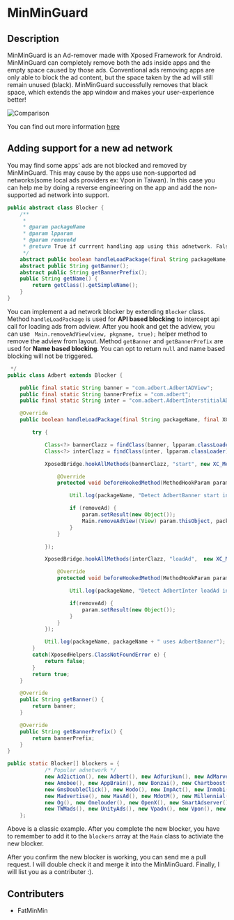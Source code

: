 # MinMinGuard

## Description

MinMinGuard is an Ad-remover made with Xposed Framework for Android. MinMinGuard can completely remove both the ads inside apps and the empty space caused by those ads. Conventional ads removing apps are only able to block the ad content, but the space taken by the ad will still remain unused (black). MinMinGuard successfully removes that black space, which extends the app window and makes your user-experience better!

![Comparison](http://fatminmin.com/mmg/compare.png)

You can find out more information [here](http://fatminmin.com/pages/minminguard.html)

## Adding support for a new ad network

You may find some apps' ads are not blocked and removed by MinMinGuard. This may cause by the apps use non-supported ad networks(some local ads providers ex: Vpon in Taiwan). In this case you can help me by doing a reverse engineering on the app and add the non-supported ad network into support. 

```java
public abstract class Blocker {
    /**
     * 
     * @param packageName
     * @param lpparam
     * @param removeAd
     * @return True if currrent handling app using this adnetwork. False otherwise.
     */
    abstract public boolean handleLoadPackage(final String packageName, XC_LoadPackage.LoadPackageParam lpparam, final boolean removeAd);
    abstract public String getBanner();
    abstract public String getBannerPrefix();
    public String getName() {
        return getClass().getSimpleName();
    }
}
```

You can implement a ad network blocker by extending `Blocker` class. Method `handleLoadPackage` is used for **API based blocking** to intercept api call for loading ads from adview. After you hook and get the adview, you can use ` Main.removeAdView(view, pkgname, true);` helper method to remove the adview from layout. Method `getBanner` and `getBannerPrefix` are used for **Name based blocking**. You can opt to return `null` and name based blocking will not be triggered. 

```java
 */
public class Adbert extends Blocker {

    public final static String banner = "com.adbert.AdbertADView";
    public final static String bannerPrefix = "com.adbert";
    public final static String inter = "com.adbert.AdbertInterstitialAD";

    @Override
    public boolean handleLoadPackage(final String packageName, final XC_LoadPackage.LoadPackageParam lpparam, final boolean removeAd) {

        try {

            Class<?> bannerClazz = findClass(banner, lpparam.classLoader);
            Class<?> interClazz = findClass(inter, lpparam.classLoader);

            XposedBridge.hookAllMethods(bannerClazz, "start", new XC_MethodHook() {

                @Override
                protected void beforeHookedMethod(MethodHookParam param) throws Throwable {

                    Util.log(packageName, "Detect AdbertBanner start in " + packageName);

                    if (removeAd) {
                        param.setResult(new Object());
                        Main.removeAdView((View) param.thisObject, packageName, true);
                    }
                }

            });

            XposedBridge.hookAllMethods(interClazz, "loadAd",  new XC_MethodHook() {

                @Override
                protected void beforeHookedMethod(MethodHookParam param) throws Throwable {

                    Util.log(packageName, "Detect AdbertInter loadAd in " + packageName);

                    if(removeAd) {
                        param.setResult(new Object());
                    }
                }
            });

            Util.log(packageName, packageName + " uses AdbertBanner");
        }
        catch(XposedHelpers.ClassNotFoundError e) {
            return false;
        }
        return true;
    }

    @Override
    public String getBanner() {
        return banner;
    }

    @Override
    public String getBannerPrefix() {
        return bannerPrefix;
    }
}
```

```java
public static Blocker[] blockers = {
            /* Popular adnetwork */
            new Ad2iction(), new Adbert(), new Adfurikun(), new AdMarvel(), new Admob(), new AdmobGms(), new Amazon(),
            new Amobee(), new AppBrain(), new Bonzai(), new Chartboost(), new Domob(), new Facebook(), new Flurry(),
            new GmsDoubleClick(), new Hodo(), new ImpAct(), new Inmobi(), new Intowow(), new KuAd(), new mAdserve(),
            new Madvertise(), new MasAd(), new MdotM(), new Millennial(), new Mobclix(), new MoPub(), new Nend(),
            new Og(), new Onelouder(), new OpenX(), new SmartAdserver(), new Smarti(), new Startapp(), new Tapfortap(),
            new TWMads(), new UnityAds(), new Vpadn(), new Vpon(), new Waystorm(), new Yahoo()
    };
```

Above is a classic example. After you complete the new blocker, you have to remember to add it to the `blockers` array at the `Main` class to activiate the new blocker.

After you confirm the new blocker is working, you can send me a pull request. I will double check it and merge it into the MinMinGuard. Finally, I will list you as a contributer :).

## Contributers

* FatMinMin

